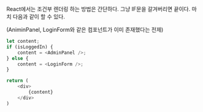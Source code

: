 React에서는 조건부 렌더링 하는 방법은 간단하다. 그냥 IF문을 갈겨버리면 끝이다. 마치 다음과 같이 할 수 있다.

(AniminPanel, LoginForm와 같은 컴포넌트가 이미 존재했다는 전제)
```js
let content;
if (isLoggedIn) {
	content = <AdminPanel />;
} else {
	content = <LoginForm />;
}

return (
	<div>
		{content}
	</div>
)
```
